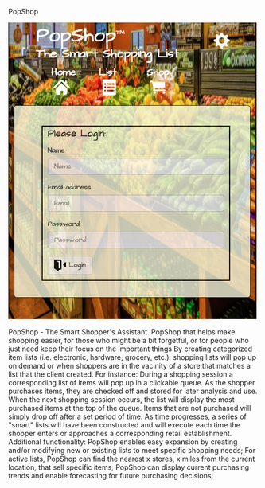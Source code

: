 PopShop


![PopShop image](assets/images/popshop-ss.png)


PopShop - The Smart Shopper's Assistant.
PopShop that helps make shopping easier, for those who might be a bit forgetful, or for people who just need keep their focus on the important things
By creating categorized item lists (i.e. electronic, hardware, grocery, etc.), shopping lists will pop up on demand or when shoppers are in the vacinity of a store that matches a list that the client created. 
For instance:
During a shopping session a corresponding list of items will pop up in a clickable queue. As the shopper purchases items, they are checked off and stored for later analysis and use. When the next shopping session occurs, the list will display the most purchased items at the top of the queue. Items that are not purchased will simply drop off after a set period of time. As time progresses, a series of "smart" lists will have been constructed and will execute each time the shopper enters or approaches a corresponding retail establishment.
Additional functionality:
PopShop enables easy expansion by creating and/or modifying new or existing lists to meet specific shopping needs;
For active lists, PopShop can find the nearest x stores, x miles from the current location, that sell specific items;
PopShop can display current purchasing trends and enable forecasting for future purchasing decisions;
